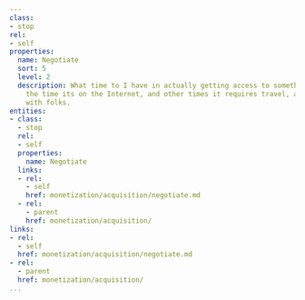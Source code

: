 ```yaml
---
class:
- stop
rel:
- self
properties:
  name: Negotiate
  sort: 5
  level: 2
  description: What time to I have in actually getting access to something. Most of
    the time its on the Internet, and other times it requires travel, and meeting
    with folks.
entities:
- class:
  - stop
  rel:
  - self
  properties:
    name: Negotiate
  links:
  - rel:
    - self
    href: monetization/acquisition/negotiate.md
  - rel:
    - parent
    href: monetization/acquisition/
links:
- rel:
  - self
  href: monetization/acquisition/negotiate.md
- rel:
  - parent
  href: monetization/acquisition/
...
```

